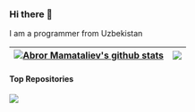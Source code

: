 ### Hi there 👋

I am a programmer from Uzbekistan

| <a href="https://github.com/abrornomos/abrornomos"><img align="center" src="https://github-readme-stats.vercel.app/api?username=abrornomos&show_icons=true&include_all_commits=true&theme=buefy&hide_border=true" alt="Abror Mamataliev's github stats" /></a> | <a href="https://github.com/abrornomos/abrornomos"><img align="center" src="https://github-readme-stats.vercel.app/api/top-langs/?username=abrornomos&layout=compact&theme=buefy&hide_border=true" /></a> |
| ------------- | ------------- |

#### Top Repositories

<a href="https://github.com/abrornomos/mydentist">
  <img align="center" src="https://github-readme-stats.vercel.app/api/pin/?username=abrornomos&repo=mydentist&theme=buefy" />
</a>
